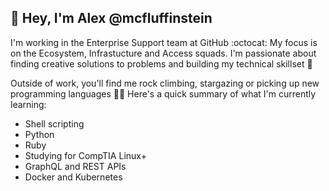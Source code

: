 ## 👋 Hey, I'm Alex @mcfluffinstein

I'm working in the Enterprise Support team at GitHub :octocat: My focus is on the Ecosystem, Infrastucture and Access squads. I'm passionate about finding creative solutions to problems and building my technical skillset 🌱 

Outside of work, you'll find me rock climbing, stargazing or picking up new programming languages 👨‍🚀 Here's a quick summary of what I'm currently learning:

* Shell scripting 
* Python
* Ruby
* Studying for CompTIA Linux+
* GraphQL and REST APIs
* Docker and Kubernetes
